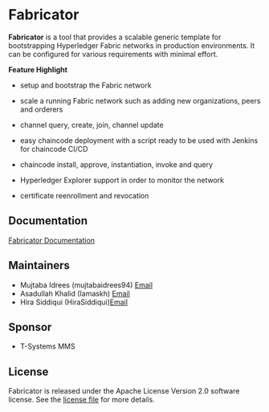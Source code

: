  
# Fabricator 


**Fabricator**  is a tool that provides a scalable generic template for bootstrapping Hyperledger Fabric networks in production environments. It can be configured for various requirements with minimal effort.

**Feature Highlight**

* setup and bootstrap the Fabric network

* scale a running Fabric network such as adding new organizations, peers and orderers

* channel query, create, join, channel update

* easy chaincode deployment with a script ready to be used with Jenkins for chaincode CI/CD

* chaincode install, approve, instantiation, invoke and query

* Hyperledger Explorer support in order to monitor the network

* certificate reenrollment and revocation

## Documentation
[Fabricator Documentation](https://fabricator.readthedocs.io/en/latest/)



## Maintainers
* Mujtaba Idrees (mujtabaidrees94) [Email](mailto:mujtaba.idrees@t-systems.com)
* Asadullah Khalid (Iamaskh) [Email](mailto:asadullah.khalid@t-systems.com)
* Hira Siddiqui (HiraSiddiqui)[Email](mailto:hira.siddiqui@t-systems.com)

## Sponsor
* T-Systems MMS

## License
Fabricator is released under the Apache License
Version 2.0 software license. See the [license file](LICENSE) for more details.

